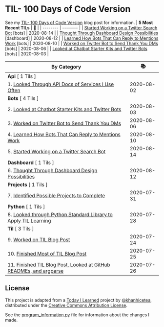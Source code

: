 # TIL- 100 Days of Code Version

See my [TIL- 100 Days of Code Version](https://github.com/KatherineMichel/portfolio/blob/master/regular-blog-posts/til-100-days-of-code-version.md) blog post for information.
| **5 Most Recent TILs** | :tada: |
| -------- | -------- |
| [Started Working on a Twitter Search Bot](bots/started-working-on-a-tweet-search-bot.md) [bots] | 2020-08-14 |
| [Thought Through Dashboard Design Possibilities](dashboard/thought-through-dashboard-design-possibilities.md) [dashboard] | 2020-08-12 |
| [Learned How Bots That Can Reply to Mentions Work](bots/learned-how-bots-that-can-reply-to-mentions-work.md) [bots] | 2020-08-10 |
| [Worked on Twitter Bot to Send Thank You DMs](bots/worked-on-a-twitter-bot-to-send-thank-you-dms.md) [bots] | 2020-08-06 |
| [Looked at Chatbot Starter Kits and Twitter Bots](bots/looked-at-chatbot-starter-kits-and-twitter-bots.md) [bots] | 2020-08-03 |

| **By Category** | :books: |
| -------- | -------- |
| **Api** [ 1 Tils ] | |
| 1. [Looked Through API Docs of Services I Use Often](api/looking-through-api-docs-of-services-i-use-often.md) | 2020-08-02 |
| **Bots** [ 4 Tils ] | |
| 2. [Looked at Chatbot Starter Kits and Twitter Bots](bots/looked-at-chatbot-starter-kits-and-twitter-bots.md) | 2020-08-03 |
| 3. [Worked on Twitter Bot to Send Thank You DMs](bots/worked-on-a-twitter-bot-to-send-thank-you-dms.md) | 2020-08-06 |
| 4. [Learned How Bots That Can Reply to Mentions Work](bots/learned-how-bots-that-can-reply-to-mentions-work.md) | 2020-08-10 |
| 5. [Started Working on a Twitter Search Bot](bots/started-working-on-a-tweet-search-bot.md) | 2020-08-14 |
| **Dashboard** [ 1 Tils ] | |
| 6. [Thought Through Dashboard Design Possibilities](dashboard/thought-through-dashboard-design-possibilities.md) | 2020-08-12 |
| **Projects** [ 1 Tils ] | |
| 7. [Identified Possible Projects to Complete](projects/identified-possible-projects-to-complete.md) | 2020-07-31 |
| **Python** [ 1 Tils ] | |
| 8. [Looked through Python Standard Library to Apply TIL Learning](python/looked-through-python-standard-library-to-apply-til-learning.md) | 2020-07-28 |
| **Til** [ 3 Tils ] | |
| 9. [Worked on TIL Blog Post](til/worked-on-til-blog-post.md) | 2020-07-24 |
| 10. [Finished Most of TIL Blog Post](til/finished-most-of-til-blog-post.md) | 2020-07-25 |
| 11. [Finished TIL Blog Post, Looked at GitHub READMEs, and argparse](til/finished-til-blog-post-looked-at-github-readmes-and-argparse.md) | 2020-07-26 |


## License

This project is adapted from a [Today I Learned](https://github.com/khanhicetea/today-i-learned/) project by [@khanhicetea](https://github.com/khanhicetea), distributed under the [Creative Commons Attribution License](http://creativecommons.org/licenses/by/3.0/). 

See the [program_information.py](program_information.py) file for information about the changes I made.

